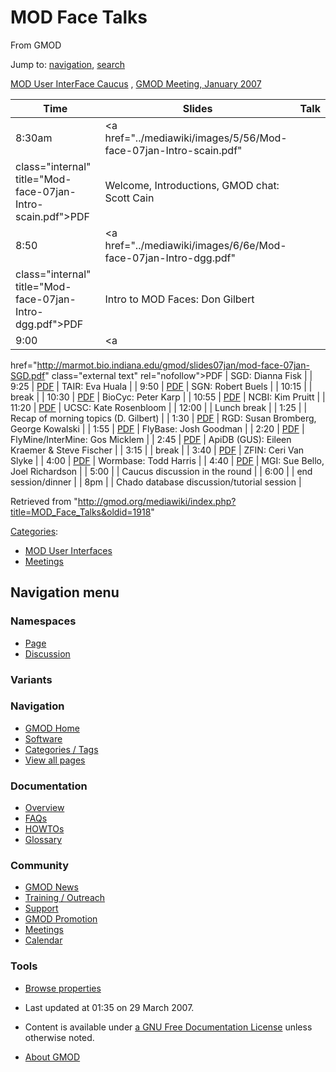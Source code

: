<div id="mw-page-base" class="noprint">

</div>

<div id="mw-head-base" class="noprint">

</div>

<div id="content" class="mw-body" role="main">

<span id="top"></span>

<div id="mw-js-message" style="display:none;">

</div>



# <span dir="auto">MOD Face Talks</span>

<div id="bodyContent">

<div id="siteSub">

From GMOD

</div>

<div id="contentSub">

</div>

<div id="jump-to-nav" class="mw-jump">

Jump to: [navigation](#mw-navigation), [search](#p-search)

</div>

<div id="mw-content-text" class="mw-content-ltr" lang="en" dir="ltr">

<a href="http://www.gmod.org/user-interface-caucus/"
class="external text" rel="nofollow">MOD User InterFace Caucus</a> ,
<a href="http://www.gmod.org/january_2007_meeting" class="external text"
rel="nofollow">GMOD Meeting, January 2007</a>  

  

| Time | Slides | Talk |
|----|----|----|
| 8:30am | <a href="../mediawiki/images/5/56/Mod-face-07jan-Intro-scain.pdf"
class="internal" title="Mod-face-07jan-Intro-scain.pdf">PDF</a> | Welcome, Introductions, GMOD chat: Scott Cain |
| 8:50 | <a href="../mediawiki/images/6/6e/Mod-face-07jan-Intro-dgg.pdf"
class="internal" title="Mod-face-07jan-Intro-dgg.pdf">PDF</a> | Intro to MOD Faces: Don Gilbert |
| 9:00 | <a
href="http://marmot.bio.indiana.edu/gmod/slides07jan/mod-face-07jan-SGD.pdf"
class="external text" rel="nofollow">PDF</a> | SGD: Dianna Fisk |
| 9:25 | <a href="../mediawiki/images/0/0f/Mod-face-07jan-TAIR.pdf"
class="internal" title="Mod-face-07jan-TAIR.pdf">PDF</a> | TAIR: Eva Huala |
| 9:50 | <a href="../mediawiki/images/f/f4/Mod-face-07jan-SGN.pdf"
class="internal" title="Mod-face-07jan-SGN.pdf">PDF</a> | SGN: Robert Buels |
| 10:15 |  | break |
| 10:30 | <a href="../mediawiki/images/c/c8/Mod-face-07jan-BioCyc.pdf"
class="internal" title="Mod-face-07jan-BioCyc.pdf">PDF</a> | BioCyc: Peter Karp |
| 10:55 | <a href="../mediawiki/images/d/df/Mod-face-07jan-NCBI.pdf"
class="internal" title="Mod-face-07jan-NCBI.pdf">PDF</a> | NCBI: Kim Pruitt |
| 11:20 | <a href="../mediawiki/images/9/9f/Mod-face-07jan-UCSC.pdf"
class="internal" title="Mod-face-07jan-UCSC.pdf">PDF</a> | UCSC: Kate Rosenbloom |
| 12:00 |  | Lunch break |
| 1:25 |  | Recap of morning topics (D. Gilbert) |
| 1:30 | <a
href="http://marmot.bio.indiana.edu/gmod/slides07jan/mod-face-07jan-RGD.pdf"
class="external text" rel="nofollow">PDF</a> | RGD: Susan Bromberg, George Kowalski |
| 1:55 | <a href="../mediawiki/images/e/ed/Mod-face-07jan-FlyBase.pdf"
class="internal" title="Mod-face-07jan-FlyBase.pdf">PDF</a> | FlyBase: Josh Goodman |
| 2:20 | <a
href="http://marmot.bio.indiana.edu/gmod/slides07jan/mod-face-07jan-InterMine.pdf"
class="external text" rel="nofollow">PDF</a> | FlyMine/InterMine: Gos Micklem |
| 2:45 | <a href="../mediawiki/images/0/0e/Mod-face-07jan-ApiDB.pdf"
class="internal" title="Mod-face-07jan-ApiDB.pdf">PDF</a> | ApiDB (GUS): Eileen Kraemer & Steve Fischer |
| 3:15 |  | break |
| 3:40 | <a href="../mediawiki/images/7/7f/Mod-face-07jan-ZFIN.pdf"
class="internal" title="Mod-face-07jan-ZFIN.pdf">PDF</a> | ZFIN: Ceri Van Slyke |
| 4:00 | <a href="../mediawiki/images/6/67/Mod-face-07jan-WormBase.pdf"
class="internal" title="Mod-face-07jan-WormBase.pdf">PDF</a> | Wormbase: Todd Harris |
| 4:40 | <a href="../mediawiki/images/3/36/Mod-face-07jan-MGI.pdf"
class="internal" title="Mod-face-07jan-MGI.pdf">PDF</a> | MGI: Sue Bello, Joel Richardson |
| 5:00 |  | Caucus discussion in the round |
| 6:00 |  | end session/dinner |
| 8pm |  | Chado database discussion/tutorial session |

</div>

<div class="printfooter">

Retrieved from
"<http://gmod.org/mediawiki/index.php?title=MOD_Face_Talks&oldid=1918>"

</div>

<div id="catlinks" class="catlinks">

<div id="mw-normal-catlinks" class="mw-normal-catlinks">

[Categories](Special:Categories "Special:Categories"):

- [MOD User
  Interfaces](Category:MOD_User_Interfaces "Category:MOD User Interfaces")
- [Meetings](Category:Meetings "Category:Meetings")

</div>

</div>

<div class="visualClear">

</div>

</div>

</div>

<div id="mw-navigation">

## Navigation menu

<div id="mw-head">



<div id="left-navigation">

<div id="p-namespaces" class="vectorTabs" role="navigation"
aria-labelledby="p-namespaces-label">

### Namespaces

- <span id="ca-nstab-main"><a href="MOD_Face_Talks" accesskey="c"
  title="View the content page [c]">Page</a></span>
- <span id="ca-talk"><a
  href="http://gmod.org/mediawiki/index.php?title=Talk:MOD_Face_Talks&amp;action=edit&amp;redlink=1"
  accesskey="t"
  title="Discussion about the content page [t]">Discussion</a></span>

</div>

<div id="p-variants" class="vectorMenu emptyPortlet" role="navigation"
aria-labelledby="p-variants-label">

### 

### Variants[](#)

<div class="menu">

</div>

</div>

</div>





</div>

</div>

</div>

<div id="mw-panel">

<div id="p-logo" role="banner">

<a href="Main_Page"
style="background-image: url(../images/GMOD-cogs.png);"
title="Visit the main page"></a>

</div>

<div id="p-Navigation" class="portal" role="navigation"
aria-labelledby="p-Navigation-label">

### Navigation

<div class="body">

- <span id="n-GMOD-Home">[GMOD Home](Main_Page)</span>
- <span id="n-Software">[Software](GMOD_Components)</span>
- <span id="n-Categories-.2F-Tags">[Categories /
  Tags](Categories)</span>
- <span id="n-View-all-pages">[View all pages](Special:AllPages)</span>

</div>

</div>

<div id="p-Documentation" class="portal" role="navigation"
aria-labelledby="p-Documentation-label">

### Documentation

<div class="body">

- <span id="n-Overview">[Overview](Overview)</span>
- <span id="n-FAQs">[FAQs](Category:FAQ)</span>
- <span id="n-HOWTOs">[HOWTOs](Category:HOWTO)</span>
- <span id="n-Glossary">[Glossary](Glossary)</span>

</div>

</div>

<div id="p-Community" class="portal" role="navigation"
aria-labelledby="p-Community-label">

### Community

<div class="body">

- <span id="n-GMOD-News">[GMOD News](GMOD_News)</span>
- <span id="n-Training-.2F-Outreach">[Training /
  Outreach](Training_and_Outreach)</span>
- <span id="n-Support">[Support](Support)</span>
- <span id="n-GMOD-Promotion">[GMOD Promotion](GMOD_Promotion)</span>
- <span id="n-Meetings">[Meetings](Meetings)</span>
- <span id="n-Calendar">[Calendar](Calendar)</span>

</div>

</div>

<div id="p-tb" class="portal" role="navigation"
aria-labelledby="p-tb-label">

### Tools

<div class="body">


- <span id="t-smwbrowselink"><a href="Special:Browse/MOD_Face_Talks" rel="smw-browse">Browse
  properties</a></span>


</div>

</div>

</div>

</div>

<div id="footer" role="contentinfo">

- <span id="footer-info-lastmod">Last updated at 01:35 on 29 March
  2007.</span>
<!-- - <span id="footer-info-viewcount">19,027 page views.</span> -->
- <span id="footer-info-copyright">Content is available under
  <a href="http://www.gnu.org/licenses/fdl-1.3.html" class="external"
  rel="nofollow">a GNU Free Documentation License</a> unless otherwise
  noted.</span>

<!-- -->

- <span id="footer-places-about">[About
  GMOD](GMOD:About "GMOD:About")</span>

<!-- -->






</div>
